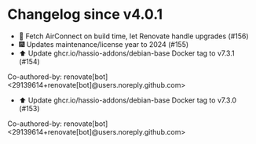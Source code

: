 # Changelog since v4.0.1
- 🤖 Fetch AirConnect on build time, let Renovate handle upgrades (#156) 
- 🎆 Updates maintenance/license year to 2024 (#155) 
- ⬆️ Update ghcr.io/hassio-addons/debian-base Docker tag to v7.3.1 (#154)

Co-authored-by: renovate[bot] <29139614+renovate[bot]@users.noreply.github.com> 
- ⬆️ Update ghcr.io/hassio-addons/debian-base Docker tag to v7.3.0 (#153)

Co-authored-by: renovate[bot] <29139614+renovate[bot]@users.noreply.github.com> 
